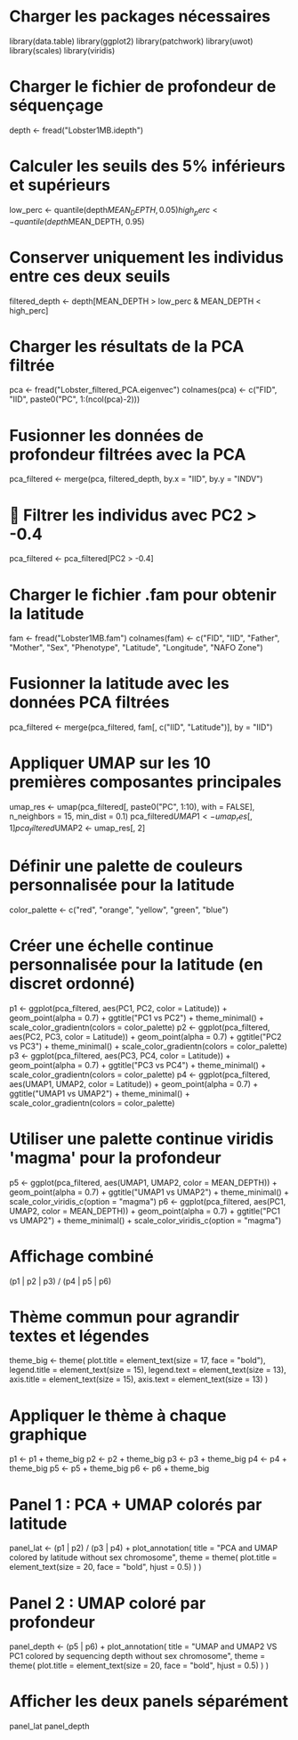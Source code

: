 # Charger les packages nécessaires
library(data.table)
library(ggplot2)
library(patchwork)
library(uwot)
library(scales)
library(viridis)

# Charger le fichier de profondeur de séquençage
depth <- fread("Lobster1MB.idepth")

# Calculer les seuils des 5% inférieurs et supérieurs
low_perc <- quantile(depth$MEAN_DEPTH, 0.05)
high_perc <- quantile(depth$MEAN_DEPTH, 0.95)

# Conserver uniquement les individus entre ces deux seuils
filtered_depth <- depth[MEAN_DEPTH > low_perc & MEAN_DEPTH < high_perc]

# Charger les résultats de la PCA filtrée
pca <- fread("Lobster_filtered_PCA.eigenvec")
colnames(pca) <- c("FID", "IID", paste0("PC", 1:(ncol(pca)-2)))

# Fusionner les données de profondeur filtrées avec la PCA
pca_filtered <- merge(pca, filtered_depth, by.x = "IID", by.y = "INDV")

# 🔴 Filtrer les individus avec PC2 > -0.4
pca_filtered <- pca_filtered[PC2 > -0.4]

# Charger le fichier .fam pour obtenir la latitude
fam <- fread("Lobster1MB.fam")
colnames(fam) <- c("FID", "IID", "Father", "Mother", "Sex", "Phenotype", "Latitude", "Longitude", "NAFO Zone")

# Fusionner la latitude avec les données PCA filtrées
pca_filtered <- merge(pca_filtered, fam[, c("IID", "Latitude")], by = "IID")

# Appliquer UMAP sur les 10 premières composantes principales
umap_res <- umap(pca_filtered[, paste0("PC", 1:10), with = FALSE], n_neighbors = 15, min_dist = 0.1)
pca_filtered$UMAP1 <- umap_res[, 1]
pca_filtered$UMAP2 <- umap_res[, 2]

# Définir une palette de couleurs personnalisée pour la latitude
color_palette <- c("red", "orange", "yellow", "green", "blue")

# Créer une échelle continue personnalisée pour la latitude (en discret ordonné)
p1 <- ggplot(pca_filtered, aes(PC1, PC2, color = Latitude)) + 
  geom_point(alpha = 0.7) + ggtitle("PC1 vs PC2") + theme_minimal() + 
  scale_color_gradientn(colors = color_palette)
p2 <- ggplot(pca_filtered, aes(PC2, PC3, color = Latitude)) + 
  geom_point(alpha = 0.7) + ggtitle("PC2 vs PC3") + theme_minimal() + 
  scale_color_gradientn(colors = color_palette)
p3 <- ggplot(pca_filtered, aes(PC3, PC4, color = Latitude)) + 
  geom_point(alpha = 0.7) + ggtitle("PC3 vs PC4") + theme_minimal() + 
  scale_color_gradientn(colors = color_palette)
p4 <- ggplot(pca_filtered, aes(UMAP1, UMAP2, color = Latitude)) + 
  geom_point(alpha = 0.7) + ggtitle("UMAP1 vs UMAP2") + theme_minimal() + 
  scale_color_gradientn(colors = color_palette)

# Utiliser une palette continue viridis 'magma' pour la profondeur
p5 <- ggplot(pca_filtered, aes(UMAP1, UMAP2, color = MEAN_DEPTH)) + 
  geom_point(alpha = 0.7) + ggtitle("UMAP1 vs UMAP2") + theme_minimal() + 
  scale_color_viridis_c(option = "magma")
p6 <- ggplot(pca_filtered, aes(PC1, UMAP2, color = MEAN_DEPTH)) + 
  geom_point(alpha = 0.7) + ggtitle("PC1 vs UMAP2") + theme_minimal() + 
  scale_color_viridis_c(option = "magma")

# Affichage combiné
(p1 | p2 | p3) / (p4 | p5 | p6)

# Thème commun pour agrandir textes et légendes
theme_big <- theme(
  plot.title = element_text(size = 17, face = "bold"),
  legend.title = element_text(size = 15),
  legend.text = element_text(size = 13),
  axis.title = element_text(size = 15),
  axis.text = element_text(size = 13)
)

# Appliquer le thème à chaque graphique
p1 <- p1 + theme_big
p2 <- p2 + theme_big
p3 <- p3 + theme_big
p4 <- p4 + theme_big
p5 <- p5 + theme_big
p6 <- p6 + theme_big

# Panel 1 : PCA + UMAP colorés par latitude
panel_lat <- (p1 | p2) / (p3 | p4) + 
  plot_annotation(
    title = "PCA and UMAP colored by latitude without sex chromosome",
    theme = theme(
      plot.title = element_text(size = 20, face = "bold", hjust = 0.5)
    )
  )

# Panel 2 : UMAP coloré par profondeur
panel_depth <- (p5 | p6) + 
  plot_annotation(
    title = "UMAP and UMAP2 VS PC1 colored by sequencing depth without sex chromosome",
    theme = theme(
      plot.title = element_text(size = 20, face = "bold", hjust = 0.5)
    )
  )

# Afficher les deux panels séparément
panel_lat
panel_depth
